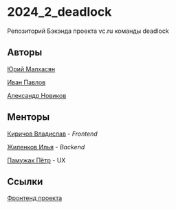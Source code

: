 # 2024_2_deadlock
Репозиторий Бэкэнда проекта vc.ru команды deadlock

## Авторы

[Юрий Малхасян](https://github.com/ujognutsi) 

[Иван Павлов](https://github.com/darleet) 

[Александр Новиков](https://github.com/AlexNov03)

## Менторы

[Киричов Владислав](https://github.com/) - _Frontend_

[Жиленков Илья](https://github.com/ilyushkaaa) - _Backend_

[Памужак Пётр](https://github.com/mars444) - UX


## Ссылки

[Фронтенд проекта](https://github.com/frontend-park-mail-ru/2024_2_deadlock)


